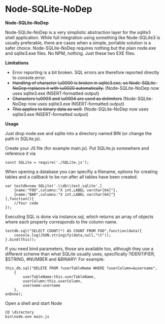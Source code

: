 # Node-SQLite-NoDep

__Node-SQLite-NoDep__

Node-SQLite-NoDep is a very simplistic abstraction layer for the sqlite3 shell application. While full integration using something like
Node-SQLite3 is usually preferable, there are cases when a simple, portable solution is a safer choice. Node-SQLite-NoDep requires nothing
but the plain node.exe and sqlite3.exe files. No NPM, nothing. Just these two EXE files.

__Limitations__

- Error reporting is a bit broken. SQL errors are therefore reported directly to console.error.
- ~~Handling of character \u0000 is broken in sqlite3.exe, so Node-SQLite-NoDep replaces it with \u0020 automatically.~~ (Node-SQLite-NoDep now uses sqlite3.exe INSERT-formatted output)
- ~~Characters \u0003 and \u0004 are used as delimiters~~ (Node-SQLite-NoDep now uses sqlite3.exe INSERT-formatted output)
- ~~This applies to binary data as well.~~ (Node-SQLite-NoDep now uses sqlite3.exe INSERT-formatted output)

__Usage__

Just drop node.exe and sqlite into a directory named BIN (or change the path in SQLite.js).

Create your JS file (for example main.js). Put SQLite.js somewhere and reference it via

    const SQLite = require('./SQLite.js');

When opening a database you can specifiy a filename, options for creating tables and a callback to be run after all tables have been created.

    var testdb=new SQLite('.\\db\\test.sqlite',[
        {name:"FOO",columns:"X int,LABEL varchar[64]"},
        {name:"BAR",columns:"X int,LABEL varchar[64]"}
    ],function(){
        //Your code
    });
    
Executing SQL is done via instance.sql, which returns an array of objects where each property corresponds to the column name.

    testdb.sql("SELECT COUNT(*) AS COUNT FROM FOO",function(data){
        console.log(JSON.stringify(data,null,"\t"));
    }.bind(this));
    
If you need bind parameters, those are available too, although they use a different scheme than what SQLite usually uses, specifically ?IDENTIFIER, $STRING, #NUMBER and &BINARY:
For example:

    this.db.sql("DELETE FROM ?userTableName WHERE ?userColumn=&username",
        {
            userTableName:this.userTableName,
            userColumn:this.userColumn,
            username:username
        },
    onDone);

Open a shell and start Node

    CD \directory
    bin\node.exe main.js

